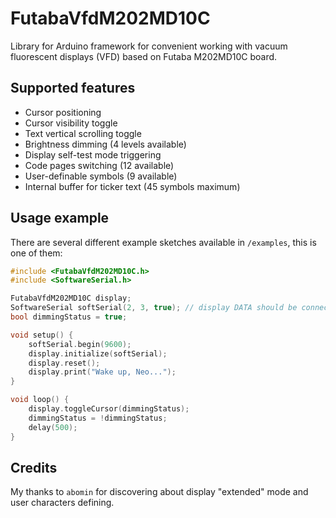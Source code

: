 # FutabaVfdM202MD10C
Library for Arduino framework for convenient working with vacuum fluorescent displays (VFD) based on Futaba M202MD10C board. 

## Supported features
- Cursor positioning
- Cursor visibility toggle
- Text vertical scrolling toggle
- Brightness dimming (4 levels available)
- Display self-test mode triggering
- Code pages switching (12 available)
- User-definable symbols (9 available)
- Internal buffer for ticker text (45 symbols maximum)

## Usage example
There are several different example sketches available in `/examples`, this is one of them:
```c++
#include <FutabaVfdM202MD10C.h>
#include <SoftwareSerial.h>

FutabaVfdM202MD10C display;
SoftwareSerial softSerial(2, 3, true); // display DATA should be connected to pin #3
bool dimmingStatus = true;

void setup() {
    softSerial.begin(9600);
    display.initialize(softSerial);
    display.reset();
    display.print("Wake up, Neo...");
}

void loop() {
    display.toggleCursor(dimmingStatus);
    dimmingStatus = !dimmingStatus;
    delay(500);
}
```

## Credits
My thanks to `abomin` for discovering about display "extended" mode and user characters defining.
